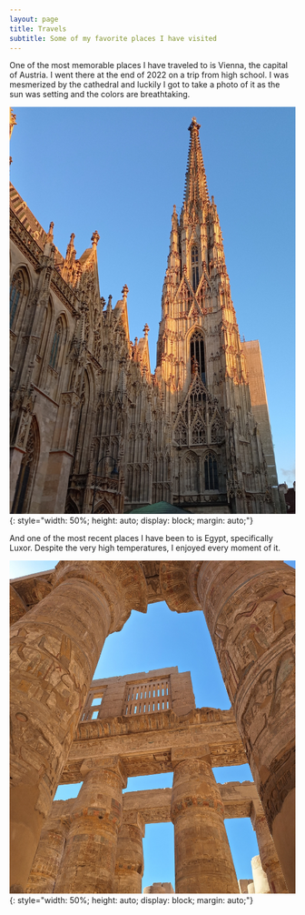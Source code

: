 ```yaml
---
layout: page
title: Travels
subtitle: Some of my favorite places I have visited
---
```


One of the most memorable places I have traveled to is Vienna, the capital of Austria. I went there at the end of 2022 on a trip from high school. I was mesmerized by the cathedral and luckily I got to take a photo of it as the sun was setting and the colors are breathtaking.

![Vienna](/assets/img/vienna.jpg){: style="width: 50%; height: auto; display: block; margin: auto;"}

And one of the most recent places I have been to is Egypt, specifically Luxor. Despite the very high temperatures, I enjoyed every moment of it.

![Luxor](/assets/img/egypt.jpg){: style="width: 50%; height: auto; display: block; margin: auto;"}
